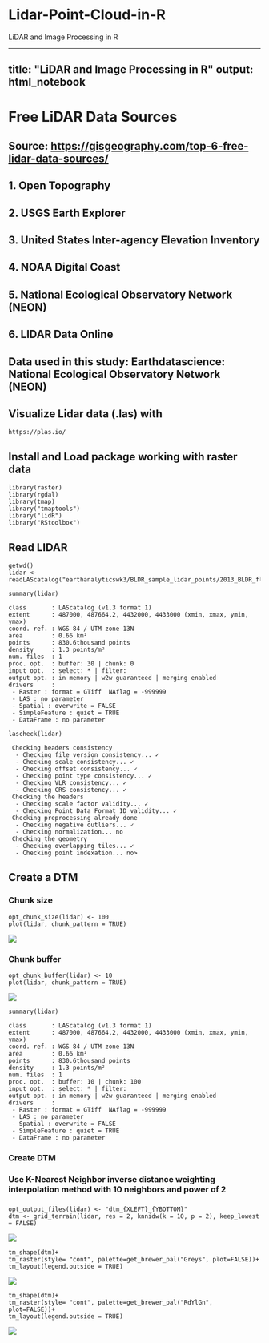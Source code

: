 # Lidar-Point-Cloud-in-R
LiDAR and Image Processing in R

---
title: "LiDAR and Image Processing in R"
output: html_notebook
---

# Free LiDAR Data Sources
## Source: https://gisgeography.com/top-6-free-lidar-data-sources/

## 1. Open Topography
## 2. USGS Earth Explorer
## 3. United States Inter-agency Elevation Inventory
## 4. NOAA Digital Coast
## 5. National Ecological Observatory Network (NEON)
## 6. LIDAR Data Online

## Data used in this study: Earthdatascience: National Ecological Observatory Network (NEON)

## Visualize Lidar data (.las) with 
```
https://plas.io/
```

## Install and Load package working with raster data
```{r}
library(raster)
library(rgdal)
library(tmap)
library("tmaptools")
library("lidR")
library("RStoolbox")
```
## Read LIDAR
```{r}
getwd()
lidar <- readLAScatalog("earthanalyticswk3/BLDR_sample_lidar_points/2013_BLDR_flood_2013100814_487000_4432000.laz")

summary(lidar)
```
```
class       : LAScatalog (v1.3 format 1)
extent      : 487000, 487664.2, 4432000, 4433000 (xmin, xmax, ymin, ymax)
coord. ref. : WGS 84 / UTM zone 13N 
area        : 0.66 km²
points      : 830.6thousand points
density     : 1.3 points/m²
num. files  : 1 
proc. opt.  : buffer: 30 | chunk: 0
input opt.  : select: * | filter: 
output opt. : in memory | w2w guaranteed | merging enabled
drivers     :
 - Raster : format = GTiff  NAflag = -999999  
 - LAS : no parameter
 - Spatial : overwrite = FALSE  
 - SimpleFeature : quiet = TRUE  
 - DataFrame : no parameter
```

```{r}
lascheck(lidar)
```

```
 Checking headers consistency
  - Checking file version consistency... ✓
  - Checking scale consistency... ✓
  - Checking offset consistency... ✓
  - Checking point type consistency... ✓
  - Checking VLR consistency... ✓
  - Checking CRS consistency... ✓
 Checking the headers
  - Checking scale factor validity... ✓
  - Checking Point Data Format ID validity... ✓
 Checking preprocessing already done 
  - Checking negative outliers... ✓
  - Checking normalization... no
 Checking the geometry
  - Checking overlapping tiles... ✓
  - Checking point indexation... no>
```

## Create a DTM
### Chunk size
```{r}
opt_chunk_size(lidar) <- 100
plot(lidar, chunk_pattern = TRUE)
```
![](chunk-size.png)<!-- -->

### Chunk buffer
```{r}
opt_chunk_buffer(lidar) <- 10
plot(lidar, chunk_pattern = TRUE)
```
![](chunk-buffer.png)<!-- -->


```{r}
summary(lidar)
```
```
class       : LAScatalog (v1.3 format 1)
extent      : 487000, 487664.2, 4432000, 4433000 (xmin, xmax, ymin, ymax)
coord. ref. : WGS 84 / UTM zone 13N 
area        : 0.66 km²
points      : 830.6thousand points
density     : 1.3 points/m²
num. files  : 1 
proc. opt.  : buffer: 10 | chunk: 100
input opt.  : select: * | filter: 
output opt. : in memory | w2w guaranteed | merging enabled
drivers     :
 - Raster : format = GTiff  NAflag = -999999  
 - LAS : no parameter
 - Spatial : overwrite = FALSE  
 - SimpleFeature : quiet = TRUE  
 - DataFrame : no parameter
```


### Create DTM
### Use K-Nearest Neighbor inverse distance weighting interpolation method with 10 neighbors and power of 2 
### 
```{r}
opt_output_files(lidar) <- "dtm_{XLEFT}_{YBOTTOM}"
dtm <- grid_terrain(lidar, res = 2, knnidw(k = 10, p = 2), keep_lowest = FALSE)
```
![](dtm.png)<!-- -->


```{r}
tm_shape(dtm)+
tm_raster(style= "cont", palette=get_brewer_pal("Greys", plot=FALSE))+
tm_layout(legend.outside = TRUE)

```
![](dtm_raster.png)<!-- -->


```{r}
tm_shape(dtm)+
tm_raster(style= "cont", palette=get_brewer_pal("RdYlGn", plot=FALSE))+
tm_layout(legend.outside = TRUE)
```
![](dtm_RdYlGn.png)<!-- -->
